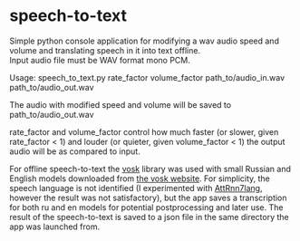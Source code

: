 # speech-to-text
Simple python console application for modifying a wav audio speed and volume and translating speech in it into text offline.  
Input audio file must be WAV format mono PCM.

Usage: speech_to_text.py rate_factor volume_factor path_to/audio_in.wav path_to/audio_out.wav

The audio with modified speed and volume will be saved to path_to/audio_out.wav  

rate_factor and volume_factor control how much faster (or slower, given rate_factor < 1) and louder (or quieter, given volume_factor < 1) the output audio will be as compared to input.

For offline speech-to-text the [vosk](https://github.com/alphacep/vosk-api) library was used with small Russian and English models downloaded from [the vosk website](https://alphacephei.com/vosk/models). For simplicity, the speech language is not identified (I experimented with [AttRnn7lang](https://github.com/zkmkarlsruhe/language-identification), however the result was not satisfactory), but the app saves a transcription for both ru and en models for potential postprocessing and later use. The result of the speech-to-text is saved to a json file in the same directory the app was launched from.

  

